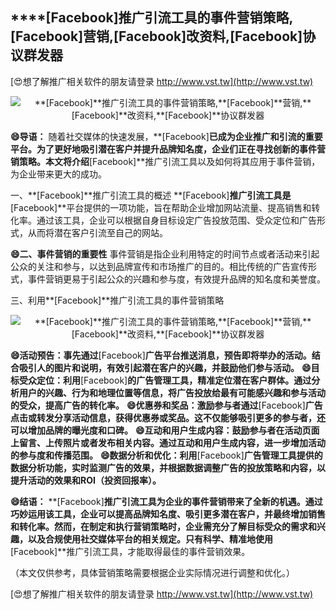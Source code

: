 ## ****[Facebook]**推广引流工具的事件营销策略,**[Facebook]**营销,**[Facebook]**改资料,**[Facebook]**协议群发器**

[😍想了解推广相关软件的朋友请登录 http://www.vst.tw](http://www.vst.tw)

 <center><img src="https://vst.tw/MP4/tuiguang/png/4.png" alt="**[Facebook]**推广引流工具的事件营销策略,**[Facebook]**营销,**[Facebook]**改资料,**[Facebook]**协议群发器"></center>

**😄导语：**
随着社交媒体的快速发展，**[Facebook]**已成为企业推广和引流的重要平台。为了更好地吸引潜在客户并提升品牌知名度，企业们正在寻找创新的事件营销策略。本文将介绍**[Facebook]**推广引流工具以及如何将其应用于事件营销，为企业带来更大的成功。

一、**[Facebook]**推广引流工具的概述
**[Facebook]**推广引流工具是**[Facebook]**平台提供的一项功能，旨在帮助企业增加网站流量、提高销售和转化率。通过该工具，企业可以根据自身目标设定广告投放范围、受众定位和广告形式，从而将潜在客户引流至自己的网站。

**😄二、事件营销的重要性**
事件营销是指企业利用特定的时间节点或者活动来引起公众的关注和参与，以达到品牌宣传和市场推广的目的。相比传统的广告宣传形式，事件营销更易于引起公众的兴趣和参与度，有效提升品牌的知名度和美誉度。

三、利用**[Facebook]**推广引流工具的事件营销策略

 <center><img src="https://vst.tw/MP4/tuiguang/png/6.png" alt="**[Facebook]**推广引流工具的事件营销策略,**[Facebook]**营销,**[Facebook]**改资料,**[Facebook]**协议群发器"></center>

**😄活动预告：事先通过**[Facebook]**广告平台推送消息，预告即将举办的活动。结合吸引人的图片和说明，有效引起潜在客户的兴趣，并鼓励他们参与活动。**
**😄目标受众定位：利用**[Facebook]**的广告管理工具，精准定位潜在客户群体。通过分析用户的兴趣、行为和地理位置等信息，将广告投放给最有可能感兴趣和参与活动的受众，提高广告的转化率。**
**😄优惠券和奖品：激励参与者通过**[Facebook]**广告点击或转发分享活动信息，获得优惠券或奖品。这不仅能够吸引更多的参与者，还可以增加品牌的曝光度和口碑。**
**😄互动和用户生成内容：鼓励参与者在活动页面上留言、上传照片或者发布相关内容。通过互动和用户生成内容，进一步增加活动的参与度和传播范围。**
**😄数据分析和优化：利用**[Facebook]**广告管理工具提供的数据分析功能，实时监测广告的效果，并根据数据调整广告的投放策略和内容，以提升活动的效果和ROI（投资回报率）。**

**😄结语：**
**[Facebook]**推广引流工具为企业的事件营销带来了全新的机遇。通过巧妙运用该工具，企业可以提高品牌知名度、吸引更多潜在客户，并最终增加销售和转化率。然而，在制定和执行营销策略时，企业需充分了解目标受众的需求和兴趣，以及合规使用社交媒体平台的相关规定。只有科学、精准地使用**[Facebook]**推广引流工具，才能取得最佳的事件营销效果。

（本文仅供参考，具体营销策略需要根据企业实际情况进行调整和优化。）

[😍想了解推广相关软件的朋友请登录 http://www.vst.tw](http://www.vst.tw)



